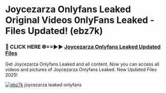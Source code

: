 # Joycezarza Onlyfans Leaked Original Videos 0nlyFans Leaked - Files Updated! (ebz7k)

<h3>🔴 CLICK HERE 🌐==►► <a href="https://tinyurl.com/ms9xzufz" rel="nofollow">Joycezarza Onlyfans Leaked Updated Files</a></h3>

Get Joycezarza Onlyfans Leaked and all content. Now you can access all videos and pictures of Joycezarza Onlyfans Leaked. New Updated Files 2025!

[![ebz7k](https://i.imgur.com/PQ7UWWw.gif)](https://tinyurl.com/ms9xzufz)
joycezarza leaked onlyfans